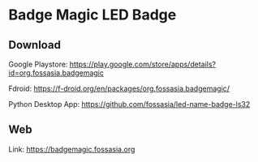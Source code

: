 # Badge Magic LED Badge

## Download

Google Playstore: https://play.google.com/store/apps/details?id=org.fossasia.badgemagic

Fdroid: https://f-droid.org/en/packages/org.fossasia.badgemagic/

Python Desktop App: https://github.com/fossasia/led-name-badge-ls32

## Web

Link: https://badgemagic.fossasia.org
